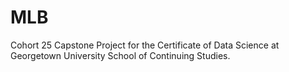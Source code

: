 # MLB
 Cohort 25 Capstone Project for the Certificate of Data Science at Georgetown University School of Continuing Studies.
